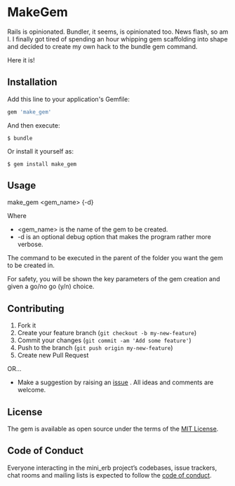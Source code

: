 # MakeGem

Rails is opinionated. Bundler, it seems, is opinionated too. News flash, so am
I. I finally got tired of spending an hour whipping gem scaffolding into shape
and decided to create my own hack to the bundle gem command.

Here it is!

## Installation

Add this line to your application's Gemfile:

```ruby
gem 'make_gem'
```

And then execute:

    $ bundle

Or install it yourself as:

    $ gem install make_gem

## Usage

make_gem <gem_name> {-d}

Where
* <gem_name> is the name of the gem to be created.
* -d is an optional debug option that makes the program rather more verbose.

The command to be executed in the parent of the folder you want the gem to be
created in.

For safety, you will be shown the key parameters of the gem creation and given
a go/no go (y/n) choice.

## Contributing
1. Fork it
2. Create your feature branch (`git checkout -b my-new-feature`)
3. Commit your changes (`git commit -am 'Add some feature'`)
4. Push to the branch (`git push origin my-new-feature`)
5. Create new Pull Request

OR...

* Make a suggestion by raising an
 [issue](https://github.com/PeterCamilleri/make_gem/issues)
. All ideas and comments are welcome.

## License

The gem is available as open source under the terms of the
[MIT License](./LICENSE.txt).

## Code of Conduct

Everyone interacting in the mini_erb project’s codebases, issue trackers,
chat rooms and mailing lists is expected to follow the
[code of conduct](./CODE_OF_CONDUCT.md).
